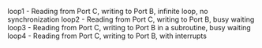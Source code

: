 loop1   - Reading from Port C, writing to Port B, infinite loop, no synchronization
loop2   - Reading from Port C, writing to Port B, busy waiting
loop3   - Reading from Port C, writing to Port B in a subroutine, busy waiting
loop4   - Reading from Port C, writing to Port B, with interrupts 